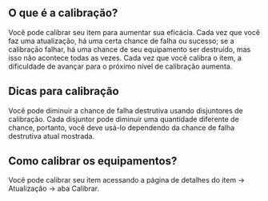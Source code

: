 ## O que é a calibração?
Você pode calibrar seu item para aumentar sua eficácia.
Cada vez que você faz uma atualização, há uma certa chance de falha ou sucesso; se a calibração falhar, há uma chance de seu equipamento ser destruído, mas isso não acontece todas as vezes. Cada vez que você calibra o item, a dificuldade de avançar para o próximo nível de calibração aumenta.

## Dicas para calibração
Você pode diminuir a chance de falha destrutiva usando disjuntores de calibração. Cada disjuntor pode diminuir uma quantidade diferente de chance, portanto, você deve usá-lo dependendo da chance de falha destrutiva atual mostrada.


## Como calibrar os equipamentos?
Você pode calibrar seu item acessando a página de detalhes do item -> Atualização -> aba Calibrar.

